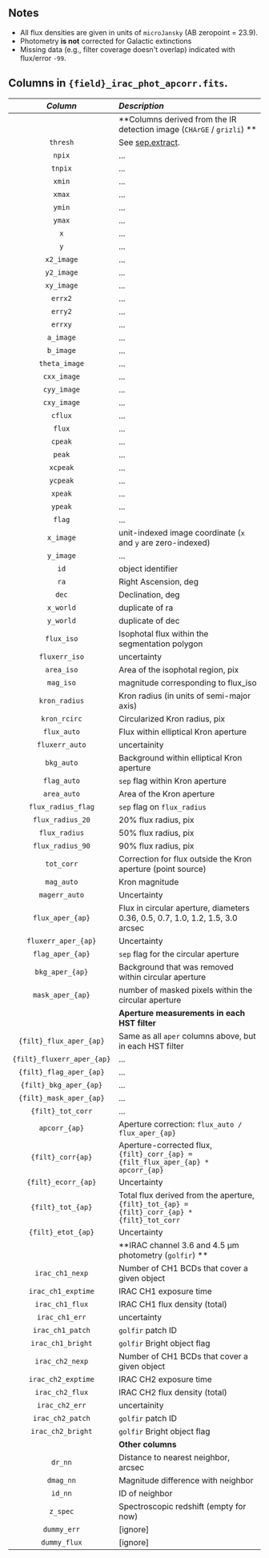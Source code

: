 ## Notes

- All flux densities are given in units of ``microJansky`` (AB zeropoint = 23.9).
- Photometry **is not** corrected for Galactic extinctions
- Missing data (e.g., filter coverage doesn't overlap) indicated with flux/error ``-99``.

## Columns in ``{field}_irac_phot_apcorr.fits``.


|                   *Column*     |                                                                                        *Description* |
|     :--------------------:     |                                                         :------------------------------------------- |
|                                | **Columns derived from the IR detection image (``CHArGE`` / ``grizli``) **                           |
|                     ``thresh`` |                        See [sep.extract](https://sep.readthedocs.io/en/v1.0.x/api/sep.extract.html). |
|                       ``npix`` |                                                                                                  ... |
|                      ``tnpix`` |                                                                                                  ... |
|                       ``xmin`` |                                                                                                  ... |
|                       ``xmax`` |                                                                                                  ... |
|                       ``ymin`` |                                                                                                  ... |
|                       ``ymax`` |                                                                                                  ... |
|                          ``x`` |                                                                                                  ... |
|                          ``y`` |                                                                                                  ... |
|                   ``x2_image`` |                                                                                                  ... |
|                   ``y2_image`` |                                                                                                  ... |
|                   ``xy_image`` |                                                                                                  ... |
|                      ``errx2`` |                                                                                                  ... |
|                      ``erry2`` |                                                                                                  ... |
|                      ``errxy`` |                                                                                                  ... |
|                    ``a_image`` |                                                                                                  ... |
|                    ``b_image`` |                                                                                                  ... |
|                ``theta_image`` |                                                                                                  ... |
|                  ``cxx_image`` |                                                                                                  ... |
|                  ``cyy_image`` |                                                                                                  ... |
|                  ``cxy_image`` |                                                                                                  ... |
|                      ``cflux`` |                                                                                                  ... |
|                       ``flux`` |                                                                                                  ... |
|                      ``cpeak`` |                                                                                                  ... |
|                       ``peak`` |                                                                                                  ... |
|                     ``xcpeak`` |                                                                                                  ... |
|                     ``ycpeak`` |                                                                                                  ... |
|                      ``xpeak`` |                                                                                                  ... |
|                      ``ypeak`` |                                                                                                  ... |
|                       ``flag`` |                                                                                                  ... |
|                    ``x_image`` |                                     unit-indexed image coordinate (``x`` and ``y`` are zero-indexed) |
|                    ``y_image`` |                                                                                                  ... |
|                         ``id`` |                                                                                    object identifier |
|                         ``ra`` |                                                                                 Right Ascension, deg |
|                        ``dec`` |                                                                                     Declination, deg |
|                    ``x_world`` |                                                                                      duplicate of ra |
|                    ``y_world`` |                                                                                     duplicate of dec |
|                   ``flux_iso`` |                                                       Isophotal flux within the segmentation polygon |
|                ``fluxerr_iso`` |                                                                                          uncertainty |
|                   ``area_iso`` |                                                                    Area of the isophotal region, pix |
|                    ``mag_iso`` |                                                                  magnitude corresponding to flux_iso |
|                ``kron_radius`` |                                                            Kron radius (in units of semi-major axis) |
|                 ``kron_rcirc`` |                                                                        Circularized Kron radius, pix |
|                  ``flux_auto`` |                                                                 Flux within elliptical Kron aperture |
|               ``fluxerr_auto`` |                                                                                         uncertainity |
|                   ``bkg_auto`` |                                                           Background within elliptical Kron aperture |
|                  ``flag_auto`` |                                                                      `sep` flag within Kron aperture |
|                  ``area_auto`` |                                                                            Area of the Kron aperture |
|           ``flux_radius_flag`` |                                                                      ``sep`` flag on ``flux_radius`` |
|             ``flux_radius_20`` |                                                                                 20% flux radius, pix |
|                ``flux_radius`` |                                                                                 50% flux radius, pix |
|             ``flux_radius_90`` |                                                                                 90% flux radius, pix |
|                   ``tot_corr`` |                                         Correction for flux outside the Kron aperture (point source) |
|                   ``mag_auto`` |                                                                                       Kron magnitude |
|                ``magerr_auto`` |                                                                                          Uncertainty |
|             ``flux_aper_{ap}`` |                       Flux in circular aperture, diameters 0.36, 0.5, 0.7, 1.0, 1.2, 1.5, 3.0 arcsec |
|          ``fluxerr_aper_{ap}`` |                                                                                          Uncertainty |
|             ``flag_aper_{ap}`` |                                                               ``sep`` flag for the circular aperture |
|              ``bkg_aper_{ap}`` |                                                 Background that was removed within circular aperture |
|             ``mask_aper_{ap}`` |                                                 number of masked pixels within the circular aperture |
|                                | **Aperture measurements in each HST filter**                                                         |
|      ``{filt}_flux_aper_{ap}`` |                                           Same as all ``aper`` columns above, but in each HST filter |
|   ``{filt}_fluxerr_aper_{ap}`` |                                                                                                  ... |
|      ``{filt}_flag_aper_{ap}`` |                                                                                                  ... |
|       ``{filt}_bkg_aper_{ap}`` |                                                                                                  ... |
|      ``{filt}_mask_aper_{ap}`` |                                                                                                  ... |
|            ``{filt}_tot_corr`` |                                                                                                  ... |
|                ``apcorr_{ap}`` |                                                  Aperture correction: ``flux_auto / flux_aper_{ap}`` |
|            ``{filt}_corr{ap}`` |                   Aperture-corrected flux, ``{filt}_corr_{ap} = {filt_flux_aper_{ap} * apcorr_{ap}`` |
|          ``{filt}_ecorr_{ap}`` |                                                                                          Uncertainty |
|            ``{filt}_tot_{ap}`` |       Total flux derived from the aperture, ``{filt}_tot_{ap} = {filt}_corr_{ap} * {filt}_tot_corr`` |
|           ``{filt}_etot_{ap}`` |                                                                                          Uncertainty |
|                                | **IRAC channel 3.6 and 4.5 µm photometry (``golfir``) **                                             |
|              ``irac_ch1_nexp`` |                                                         Number of CH1 BCDs that cover a given object |
|           ``irac_ch1_exptime`` |                                                                               IRAC CH1 exposure time |
|              ``irac_ch1_flux`` |                                                                        IRAC CH1 flux density (total) |
|               ``irac_ch1_err`` |                                                                                          uncertainty |
|             ``irac_ch1_patch`` |                                                                                  ``golfir`` patch ID |
|            ``irac_ch1_bright`` |                                                                        ``golfir`` Bright object flag |
|              ``irac_ch2_nexp`` |                                                         Number of CH1 BCDs that cover a given object |
|           ``irac_ch2_exptime`` |                                                                               IRAC CH2 exposure time |
|              ``irac_ch2_flux`` |                                                                        IRAC CH2 flux density (total) |
|               ``irac_ch2_err`` |                                                                                         uncertainity |
|             ``irac_ch2_patch`` |                                                                                  ``golfir`` patch ID |
|            ``irac_ch2_bright`` |                                                                        ``golfir`` Bright object flag |
|                                | **Other columns**                                                                                |
|                      ``dr_nn`` |                                                                 Distance to nearest neighbor, arcsec |
|                    ``dmag_nn`` |                                                                   Magnitude difference with neighbor |
|                      ``id_nn`` |                                                                                       ID of neighbor |
|                     ``z_spec`` |                                                               Spectroscopic redshift (empty for now) |
|                  ``dummy_err`` |                                                                                             [ignore] |
|                 ``dummy_flux`` |                                                                                             [ignore] |
